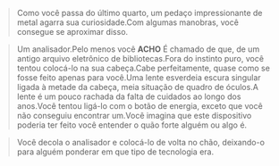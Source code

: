 > Como você passa do último quarto, um pedaço impressionante de metal agarra sua curiosidade.Com algumas manobras, você consegue se aproximar disso.
  
> Um analisador.Pelo menos você **ACHO** É chamado de que, de um antigo arquivo eletrônico de bibliotecas.Fora do instinto puro, você tentou colocá-lo na sua cabeça.Cabe perfeitamente, quase como se fosse feito apenas para você.Uma lente esverdeia escura singular ligada à metade da cabeça, meia situação de quadro de óculos.A lente é um pouco rachada da falta de cuidados ao longo dos anos.Você tentou ligá-lo com o botão de energia, exceto que você não conseguiu encontrar um.Você imagina que este dispositivo poderia ter feito você entender o quão forte alguém ou algo é.
  
> Você decola o analisador e colocá-lo de volta no chão, deixando-o para alguém ponderar em que tipo de tecnologia era.